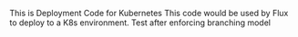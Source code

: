 This is Deployment Code for Kubernetes
This code would be used by Flux to deploy to a K8s environment.
Test after enforcing branching model
